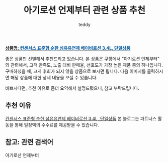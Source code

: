 ﻿---
layout: post
title:  "아기로션 언제부터 관련 상품 추천"
author: teddy
categories: [ 가구/인테리어 ]
tags: [아기로션 언제부터]
image: https://static.coupangcdn.com/image/vendor_inventory/3ce6/e4d77896228e22092512c82e15e19a0e4072421ee21c9f697814fa29e44e.jpg 
description: "쿠팡에서 아기로션 언제부터 관련 상품으로 가장 고객 선호도가 높은 제품 중 하나입니다."
---

<a href="https://link.coupang.com/re/AFFSDP?lptag=AF3256674&pageKey=6590188394&itemId=14867970494&vendorItemId=82094039507&traceid=V0-153-e6dd666781706f84&requestid=20221226202138032638284"><b>상품명: <font color='#01579B'>컨센서스 표준형 순한 섬유유연제 베이비로션 3.4L, 단일상품</font></b></a>

좋은 상품만 선별해서 추천드리고 있습니다.
본 상품은 쿠팡에서 "아기로션 언제부터" 와 관련해서, 고객 만족도, 노출 대비 판매율, 선호도가 가장 높은 제품 중의 하나입니다.
구매하셨을 때, 크게 후회가 되지 않을 상품으로 보시면 됩니다. 
다음 이미지를 클릭하시면 해당 상품에 대한 상세 내용을 보실 수 있습니다.

바쁘시다면, 추천 이유로 좀더 요약해서 설명드렸으니, 참고 부탁드립니다.

## 추천 이유 

<a href="https://link.coupang.com/re/AFFSDP?lptag=AF3256674&pageKey=6590188394&itemId=14867970494&vendorItemId=82094039507&traceid=V0-153-e6dd666781706f84&requestid=20221226202138032638284">컨센서스 표준형 순한 섬유유연제 베이비로션 3.4L, 단일상품</a>
본 블로그는 파트너스 활동을 통해 일정액의 수수료를 제공받을 수 있습니다.

## 참고: 관련 검색어    
아기로션 언제부터